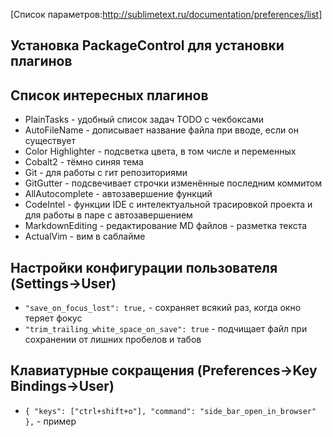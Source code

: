 [Список параметров:http://sublimetext.ru/documentation/preferences/list]

## Установка PackageControl для установки плагинов

## Список интересных плагинов
* PlainTasks - удобный список задач TODO с чекбоксами
* AutoFileName - дописывает название файла при вводе, если он существует
* Color Highlighter - подсветка цвета, в том числе и переменных
* Cobalt2 - тёмно синяя тема
* Git - для работы с гит репозиториями
* GitGutter - подсвечивает строчки изменённые последним коммитом
* AllAutocomplete - автозавершение функций
* CodeIntel - функции IDE с интелектуальной трасировкой проекта и для работы в паре с автозавершением
* MarkdownEditing - редактирование MD файлов - разметка текста
* ActualVim - вим в саблайме

## Настройки конфигурации пользователя (Settings->User)
* ```"save_on_focus_lost": true,``` - сохраняет всякий раз, когда окно теряет фокус
* ```"trim_trailing_white_space_on_save": true``` - подчищает файл при сохранении от лишних пробелов и табов

## Клавиатурные сокращения (Preferences->Key Bindings->User)
* ```{ "keys": ["ctrl+shift+o"], "command": "side_bar_open_in_browser" },``` - пример

